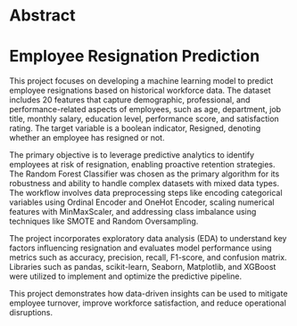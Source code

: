 # Abstract

# Employee Resignation Prediction   

This project focuses on developing a machine learning model to predict employee resignations based on historical workforce data. The dataset includes 20 features that capture demographic, professional, and performance-related aspects of employees, such as age, department, job title, monthly salary, education level, performance score, and satisfaction rating. The target variable is a boolean indicator, Resigned, denoting whether an employee has resigned or not.   

The primary objective is to leverage predictive analytics to identify employees at risk of resignation, enabling proactive retention strategies. The Random Forest Classifier was chosen as the primary algorithm for its robustness and ability to handle complex datasets with mixed data types. The workflow involves data preprocessing steps like encoding categorical variables using Ordinal Encoder and OneHot Encoder, scaling numerical features with MinMaxScaler, and addressing class imbalance using techniques like SMOTE and Random Oversampling.   

The project incorporates exploratory data analysis (EDA) to understand key factors influencing resignation and evaluates model performance using metrics such as accuracy, precision, recall, F1-score, and confusion matrix. Libraries such as pandas, scikit-learn, Seaborn, Matplotlib, and XGBoost were utilized to implement and optimize the predictive pipeline.    

This project demonstrates how data-driven insights can be used to mitigate employee turnover, improve workforce satisfaction, and reduce operational disruptions.    
